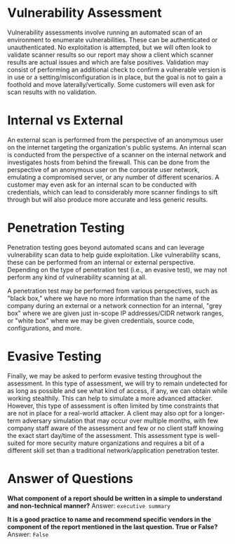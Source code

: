 # Vulnerability Assessment 

Vulnerability assessments involve running an automated scan of an environment to enumerate vulnerabilities. 
These can be authenticated or unauthenticated. No exploitation is attempted, but we will often look to validate scanner 
results so our report may show a client which scanner results are actual issues and which are false positives. 
Validation may consist of performing an additional check to confirm a vulnerable 
version is in use or a setting/misconfiguration is in place, but the goal is not to gain a foothold and move laterally/vertically. 
Some customers will even ask for scan results with no validation.

# Internal vs External

An external scan is performed from the perspective of an anonymous user on the internet targeting the organization's public systems. An internal scan is conducted from the perspective of a scanner on the internal network and investigates hosts from behind the firewall. This can be done from the perspective of an anonymous user on the corporate user network, emulating a compromised server, or any number of different scenarios. A customer may even ask for an internal scan to be conducted with credentials, which can lead to considerably more scanner findings to sift through but will also produce more accurate and less generic results.

# Penetration Testing

Penetration testing goes beyond automated scans and can leverage vulnerability scan data to help guide exploitation. Like vulnerability scans, these can be performed from an internal or external perspective. Depending on the type of penetration test (i.e., an evasive test), we may not perform any kind of vulnerability scanning at all.

A penetration test may be performed from various perspectives, such as "black box," where we have no more information than the name of the company during an external or a network connection for an internal, "grey box" where we are given just in-scope IP addresses/CIDR network ranges, or "white box" where we may be given credentials, source code, configurations, and more.

# Evasive Testing

Finally, we may be asked to perform evasive testing throughout the assessment. In this type of assessment, we will try to remain undetected for as long as possible and see what kind of access, if any, we can obtain while working stealthily. This can help to simulate a more advanced attacker. However, this type of assessment is often limited by time constraints that are not in place for a real-world attacker. A client may also opt for a longer-term adversary simulation that may occur over multiple months, with few company staff aware of the assessment and few or no client staff knowing the exact start day/time of the assessment. This 
assessment type is well-suited for more security mature organizations and requires a bit of a different skill set than a traditional network/application penetration tester.


# Answer of Questions
**What component of a report should be written in a simple to understand and non-technical manner?**
Answer: `executive summary`

**It is a good practice to name and recommend specific vendors in the component of the report mentioned in the last question. True or False?** 
Answer: `False`

